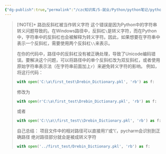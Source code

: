 ```yaml
---
{"dg-publish":true,"permalink":"/czc知识库/5-就业/Python/python笔记/python windows反斜杠的问题/","dgPassFrontmatter":true,"created":"2024-12-07T08:39:46.889+08:00","updated":"2024-12-08T12:19:23.655+08:00"}
---
```





> [!NOTE]+ 路劲反斜杠被当作转义字符
> 这个错误是因为Python中的字符串转义问题导致的。在Windows路径中，反斜杠`\`是转义字符，而在Python中，字符串中的反斜杠也会被解释为转义字符。因此，如果想要在字符串中表示一个反斜杠，需要使用两个反斜杠`\\`来表示。
> 
> 在你的代码中，路径中的反斜杠没有被正确处理，导致了Unicode编码错误。要解决这个问题，可以将路径中的单个反斜杠改为双反斜杠，或者使用原始字符串表示法（在字符串前面加上`r`）来避免转义字符的影响。
> 例如，将这行代码：
> ```python
> with open('C:\a\first_test\Drebin_Dictionary.pkl', 'rb') as f:
> ```
> 修改为
> ```python
> with open(r'C:\a\first_test\Drebin_Dictionary.pkl', 'rb') as f:
> ```
> 或者
> ```python
> with open('C:\\a\\first_test\\Drebin_Dictionary.pkl', 'rb') as f:
> ```
> 自己总结：
> 项目文件中的相对路径可以直接用‘/’或‘\\’，pycharm会识别到正确路径
> 绝对路径部分就会是被成转义字符
> ```python
> with open('../first_test/Drebin_Dictionary.pkl', 'rb') as f:
> ```


